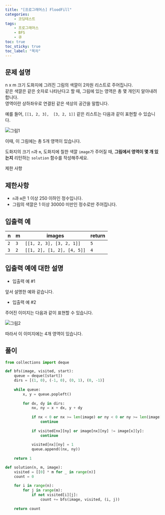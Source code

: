 ```yaml
---
title: "[프로그래머스] FloodFill"
categories: 
    - 코딩테스트
tags: 
    - 프로그래머스
    - BFS
    - 큐
toc: true
toc_sticky: true
toc_label: "목차"
---
```


## 문제 설명

n x m 크기 도화지에 그려진 그림의 색깔이 2차원 리스트로 주어집니다.  
같은 색깔은 같은 숫자로 나타난다고 할 때, 그림에 있는 영역은 총 몇 개인지 알아내려 합니다.  
영역이란 상하좌우로 연결된 같은 색상의 공간을 말합니다.  

예를 들어, `[[1, 2, 3],  [3, 2, 1]]` 같은 리스트는 다음과 같이 표현할 수 있습니다.  

![그림1](https://grepp-programmers.s3.amazonaws.com/files/production/516f9d3375/3b7691f5-bc15-4dbb-b99a-a66240b41406.png)  

이때, 이 그림에는 총 5개 영역이 있습니다.  

도화지의 크기 `n`과 `m`, 도화지에 칠한 색깔 `image`가 주어질 때, **그림에서 영역이 몇 개 있는지** 리턴하는 `solution` 함수를 작성해주세요.

제한 사항

## 제한사항

- `n`과 `m`은 1 이상 250 이하인 정수입니다.
- 그림의 색깔은 1 이상 30000 미만인 정수로만 주어집니다.

## 입출력 예

|n|m|images|return|
|-|-|------|----|
|`2`|`3`|`[[1, 2, 3], [3, 2, 1]]`|`5`|
|`3`|`2`|`[[1, 2], [1, 2], [4, 5]]`|`4`|

## 입출력 예에 대한 설명

- 입출력 예 #1

앞서 설명한 예와 같습니다.

- 입출력 예 #2

주어진 이미지는 다음과 같이 표현할 수 있습니다.  

![그림2](https://grepp-programmers.s3.amazonaws.com/files/production/516f9d3375/3b7691f5-bc15-4dbb-b99a-a66240b41406.png)  

따라서 이 이미지에는 4개 영역이 있습니다.

## 풀이

```python
from collections import deque

def bfs(image, visited, start):
    queue = deque([start])
    dirs = [(1, 0), (-1, 0), (0, 1), (0, -1)]
    
    while queue:
        x, y = queue.popleft()
        
        for dx, dy in dirs:
            nx, ny = x + dx, y + dy
            
            if nx < 0 or nx >= len(image) or ny < 0 or ny >= len(image[0]):
                continue
            
            if visited[nx][ny] or image[nx][ny] != image[x][y]:
                continue
                
            visited[nx][ny] = 1
            queue.append((nx, ny))
                
    return 1

def solution(n, m, image):
    visited = [[0] * m for _ in range(n)]
    count = 0
    
    for i in range(n):
        for j in range(m):
            if not visited[i][j]:
                count += bfs(image, visited, (i, j))
    
    return count
```